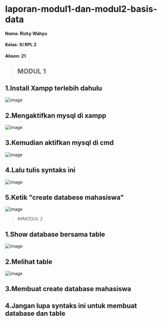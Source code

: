 # laporan-modul1-dan-modul2-basis-data

#### Nama: Rizky Wahyu 
#### Kelas: XI RPL 2
#### Absen: 21

>## MODUL 1

## 1.Install Xampp terlebih dahulu

![image](https://user-images.githubusercontent.com/113566432/190334906-279f3472-3b8b-463b-88bb-42addca56bea.png)

## 2.Mengaktifkan mysql di xampp

![image](https://user-images.githubusercontent.com/113566432/190335128-f0ad58e6-fa23-40f3-8bcf-e00ef1dc875e.png)

## 3.Kemudian aktifkan mysql di cmd

![image](https://user-images.githubusercontent.com/113566432/190335594-2646d85c-2f00-4ac1-b3e9-f654ddc7f988.png)

## 4.Lalu tulis syntaks ini

![image](https://user-images.githubusercontent.com/113566432/190335788-f308ece2-559f-49d6-b1c7-40561c53f685.png)

## 5.Ketik "create databese mahasiswa"

![image](https://user-images.githubusercontent.com/113566432/190335990-7fe32e18-bf0e-45b0-a459-60b8e9049ae6.png)


>##MODUL 2

## 1.Show database bersama table

![image](https://user-images.githubusercontent.com/113566432/190336154-7d20b3e9-527b-490f-a65e-ed48db3cf430.png)

## 2.Melihat table

![image](https://user-images.githubusercontent.com/113566432/190336318-24e78656-473a-43ef-9aac-859ed5f72cc1.png)

## 3.Membuat create database mahasiswa


## 4.Jangan lupa syntaks ini untuk membuat database dan table
